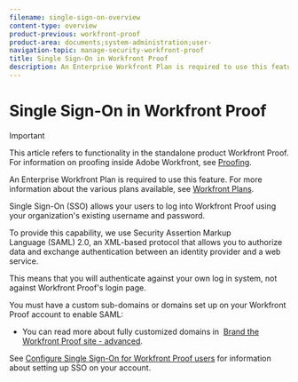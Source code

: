 ```yaml
---
filename: single-sign-on-overview
content-type: overview
product-previous: workfront-proof
product-area: documents;system-administration;user-
navigation-topic: manage-security-workfront-proof
title: Single Sign-On in Workfront Proof
description: An Enterprise Workfront Plan is required to use this feature. For more information about the various plans available, see Workfront Plans.
---
```


# Single Sign-On in Workfront Proof

>[!IMPORTANT]
>
>This article refers to functionality in the standalone product Workfront Proof. For information on proofing inside Adobe Workfront, see [Proofing](../../../review-and-approve-work/proofing/proofing.md).

An Enterprise Workfront Plan is required to use this feature. For more information about the various plans available, see [Workfront Plans](https://www.workfront.com/plans).

Single Sign-On (SSO) allows your users to log into Workfront Proof using your organization's existing username and password.

To provide this capability, we use Security Assertion Markup Language&nbsp;(SAML) 2.0, an XML-based protocol that allows you to authorize data and exchange authentication between an identity provider and a web service.

This means that you will authenticate against your own log in system, not against Workfront Proof's login page.

You must have a custom sub-domains or domains set up on your Workfront Proof account to enable SAML:

<!--* Custom sub-domains are free to set up. See our [Configure a branded domain in Workfront Proof](../../../workfront-proof/wp-acct-admin/branding/configure-branded-domain-in-wp.md)&nbsp;for more information.-->
* You can read more about fully customized domains in&nbsp; [Brand the Workfront Proof site - advanced](../../../workfront-proof/wp-acct-admin/branding/brand-wp-site-advanced.md).

See [Configure Single Sign-On for Workfront Proof users](../../../workfront-proof/wp-acct-admin/account-settings/configure-sso-for-wp-users.md)&nbsp;for information about setting up SSO on your account.
